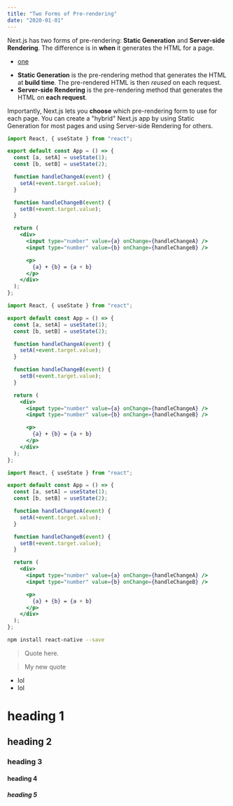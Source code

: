 ```yaml
---
title: "Two Forms of Pre-rendering"
date: "2020-01-01"
---
```


Next.js has two forms of pre-rendering: **Static Generation** and **Server-side Rendering**. The difference is in **when** it generates the HTML for a page.

- [one](#heading-1)

* **Static Generation** is the pre-rendering method that generates the HTML at **build time**. The pre-rendered HTML is then _reused_ on each request.
* **Server-side Rendering** is the pre-rendering method that generates the HTML on **each request**.

Importantly, Next.js lets you **choose** which pre-rendering form to use for each page. You can create a "hybrid" Next.js app by using Static Generation for most pages and using Server-side Rendering for others.

```jsx
import React, { useState } from "react";

export default const App = () => {
  const [a, setA] = useState(1);
  const [b, setB] = useState(2);

  function handleChangeA(event) {
    setA(+event.target.value);
  }

  function handleChangeB(event) {
    setB(+event.target.value);
  }

  return (
    <div>
      <input type="number" value={a} onChange={handleChangeA} />
      <input type="number" value={b} onChange={handleChangeB} />

      <p>
        {a} + {b} = {a + b}
      </p>
    </div>
  );
};
```

```jsx
import React, { useState } from "react";

export default const App = () => {
  const [a, setA] = useState(1);
  const [b, setB] = useState(2);

  function handleChangeA(event) {
    setA(+event.target.value);
  }

  function handleChangeB(event) {
    setB(+event.target.value);
  }

  return (
    <div>
      <input type="number" value={a} onChange={handleChangeA} />
      <input type="number" value={b} onChange={handleChangeB} />

      <p>
        {a} + {b} = {a + b}
      </p>
    </div>
  );
};
```

```jsx
import React, { useState } from "react";

export default const App = () => {
  const [a, setA] = useState(1);
  const [b, setB] = useState(2);

  function handleChangeA(event) {
    setA(+event.target.value);
  }

  function handleChangeB(event) {
    setB(+event.target.value);
  }

  return (
    <div>
      <input type="number" value={a} onChange={handleChangeA} />
      <input type="number" value={b} onChange={handleChangeB} />

      <p>
        {a} + {b} = {a + b}
      </p>
    </div>
  );
};
```

```bash
npm install react-native --save
```

> Quote here.

> My new quote

- lol
- lol

# heading 1

## heading 2

### heading 3

#### heading 4

##### heading 5
